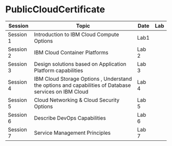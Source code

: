 # PublicCloudCertificate

Session | Topic | Date | Lab
--- | --- | --- | ---
 Session 1     | Introduction to IBM Cloud Compute Options| Lab1
 Session 2     | IBM Cloud Container Platforms | Lab 2
 Session 3     | Design solutions based on Application Platform capabilities | Lab 3
 Session 4     | IBM Cloud Storage Options , Understand the options and capabilities of Database services on IBM Cloud | Lab 4
 Session 5     | Cloud Networking & Cloud Security Options | Lab 5
 Session 6     | Describe DevOps Capabilities | Lab 6
 Session 7     | Service Management Principles | Lab 7
